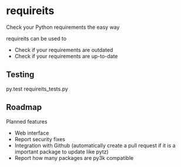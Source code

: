 requireits
==========

Check your Python requirements the easy way

requireits can be used to

* Check if your requirements are outdated
* Check if your requirements are up-to-date

## Testing

py.test requireits_tests.py

## Roadmap

Planned features

* Web interface
* Report security fixes
* Integration with Github (automatically create a pull request if it is a important package to update like pytz)
* Report how many packages are py3k compatible
